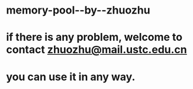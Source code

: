 # memory-pool--by--zhuozhu
# if there is any problem, welcome to contact zhuozhu@mail.ustc.edu.cn
# you can use it in any way.
